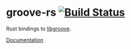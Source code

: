# groove-rs [![Build Status](https://travis-ci.org/andrewrk/groove-rs.svg?branch=master)](https://travis-ci.org/andrewrk/groove-rs)

Rust bindings to [libgroove](https://github.com/andrewrk/libgroove).

[Documentation](https://s3.amazonaws.com/superjoe/doc/rust-groove/groove/index.html)
